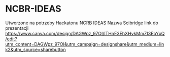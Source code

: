 # NCBR-IDEAS
Utworzone na potrzeby Hackatonu NCRB IDEAS
Nazwa
Scibridge
link do prezentacji https://www.canva.com/design/DAGWpz_97OI/lTHnE3EhXHvkMmZI3EbYxQ/edit?utm_content=DAGWpz_97OI&utm_campaign=designshare&utm_medium=link2&utm_source=sharebutton
